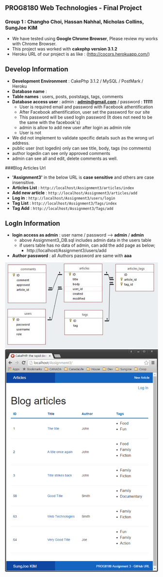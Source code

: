 ## PROG8180 Web Technologies - Final Project
### Group 1 : Changho Choi, Hassan Nahhal, Nicholas Collins, SungJoe KIM

- We have tested using **Google Chrome Browser**, Please review my works with Chrome Browser.
- This project was worked with **cakephp version 3.1.2**
- Heroku URL of our project is as like : (http://cocors.herokuapp.com/)

## Develop Information

  - **Development Environment** : CakePhp 3.1.2 / MySQL / PostMark / Heroku
  - **Database name** : 
  - **Table names** : users, posts, poststags, tags, comments
  - **Database access user**  : admin : **admin@gmail.com**  / password : **11111**
    - User is required email and password with Facebook athentification
    - After Facebook athentification, user set the password for our site 
    - This password will be used logIn password (It does not need to be the same with the facebook's)
    - admin is allow to add new user after login as admin role
    - User is not 
  - We did not implement to validate specific details such as the wrong url address.
  - public user (not logedin) only can see title, body, tags (no comments)
  - author logedin can see only approved comments
  - admin can see all and edit, delete comments as well.

###Blog Articles Url 
  - **'Assignment3'** in the below URL is **case sensitive** and others are case insensitive.
  - **Articles List** : ```http://localhost/Assignment3/articles/index```
  - **Add new article** : ```http://localhost/Assignment3/articles/add```
  - **Log in** : ```http://localhost/Assignment3/users/login```
  - **Tag List** : ```http://localhost/Assignment3/Tags/index```
  - **Tag Add** : ```http://localhost/Assignment3/Tags/add```

## LogIn Information
  - **login access as admin** : user name / password --> **admin** / **admin**
     - above Assignment3_DB.sql includes admin data in the users table
     - if users table has no data of admin, can add the add page as below;
       - http://localhost/Assignment3/users/add
  -  **Author password** : all Authors password are same with **aaa**

![Build Status](https://github.com/Skim0082/PROG8180_Assignment3/blob/master/tablesRelation.JPG)
![Build Status](https://github.com/Skim0082/PROG8180_Assignment3/blob/master/Screenshot01.png)

